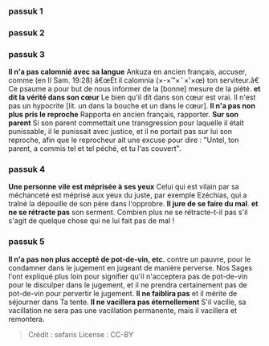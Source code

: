 
### passuk 1

### passuk 2

### passuk 3
<b>Il n'a pas calomnié avec sa langue</b> Ankuza en ancien français, accuser, comme (en II Sam. 19:28) â€œEt il calomnia (×-×™×¨×'×œ) ton serviteur.â€ Ce psaume a pour but de nous informer de la [bonne] mesure de la piété.
<b>et dit la vérité dans son cœur</b> Le bien qu'il dit dans son cœur est vrai. Il n'est pas un hypocrite [lit. un dans la bouche et un dans le cœur].
<b>Il n'a pas non plus pris le reproche</b> Rapporta en ancien français, rapporter.
<b>Sur son parent</b> Si son parent commettait une transgression pour laquelle il était punissable, il le punissait avec justice, et il ne portait pas sur lui son reproche, afin que le reprocheur ait une excuse pour dire : "Untel, ton parent, a commis tel et tel péché, et tu l'as couvert".

### passuk 4
<b>Une personne vile est méprisée à ses yeux</b> Celui qui est vilain par sa méchanceté est méprisé aux yeux du juste, par exemple Ezéchias, qui a traîné la dépouille de son père dans l'opprobre.
<b>Il jure de se faire du mal</b>.
<b>et ne se rétracte pas</b> son serment. Combien plus ne se rétracte-t-il pas s'il s'agit de quelque chose qui ne lui fait pas de mal !

### passuk 5
<b>Il n'a pas non plus accepté de pot-de-vin, etc.</b> contre un pauvre, pour le condamner dans le jugement en jugeant de manière perverse. Nos Sages l'ont expliqué plus loin pour signifier qu'il n'acceptera pas de pot-de-vin pour le disculper dans le jugement, et il ne prendra certainement pas de pot-de-vin pour pervertir le jugement.
<b>Il ne faiblira pas</b> et il mérite de séjourner dans Ta tente.
<b>Il ne vacillera pas éternellement</b> S'il vacille, sa vacillation ne sera pas une vacillation permanente, mais il vacillera et remontera.

>Crédit : sefaris
>License : CC-BY